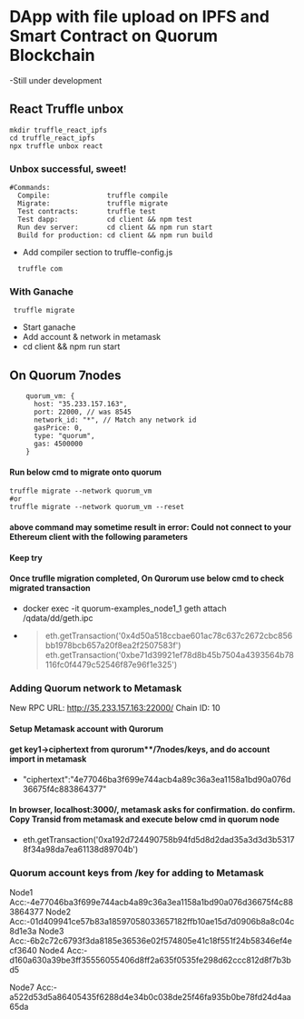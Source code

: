 # DApp with file upload on IPFS and Smart Contract on Quorum Blockchain
-Still under development
## React Truffle unbox

```
mkdir truffle_react_ipfs
cd truffle_react_ipfs
npx truffle unbox react
```

### Unbox successful, sweet!

```
#Commands:
  Compile:              truffle compile
  Migrate:              truffle migrate
  Test contracts:       truffle test
  Test dapp:            cd client && npm test
  Run dev server:       cd client && npm run start
  Build for production: cd client && npm run build
```

- Add compiler section to truffle-config.js
```
  truffle com
```

### With Ganache
```
 truffle migrate
``` 
- Start ganache
- Add account & network in metamask
- cd client && npm run start


## On Quorum 7nodes
```
    quorum_vm: {
      host: "35.233.157.163",
      port: 22000, // was 8545
      network_id: "*", // Match any network id
      gasPrice: 0,
      type: "quorum",
      gas: 4500000
    }
```
#### Run below cmd to migrate onto quorum
```
truffle migrate --network quorum_vm  
#or
truffle migrate --network quorum_vm --reset
```

#### above command may sometime result in error: Could not connect to your Ethereum client with the following parameters
#### Keep try
#### Once truflle migration completed, On Qurorum use below cmd to check migrated transaction
- docker exec -it quorum-examples_node1_1 geth attach /qdata/dd/geth.ipc
- > eth.getTransaction('0x4d50a518ccbae601ac78c637c2672cbc856bb1978bcb657a20f8ea2f2507583f')
eth.getTransaction('0xbe71d39921ef78d8b45b7504a4393564b78116fc0f4479c52546f87e96f1e325')

### Adding Quorum network to Metamask
New RPC URL: http://35.233.157.163:22000/
Chain ID: 10

#### Setup Metamask account with Qurorum
#### get key1->ciphertext from qurorum**/7nodes/keys, and do account import in metamask
- "ciphertext":"4e77046ba3f699e744acb4a89c36a3ea1158a1bd90a076d36675f4c883864377"
#### In browser, localhost:3000/, metamask asks for confirmation. do confirm. Copy Transid from metamask and execute below cmd in quorum node
- eth.getTransaction('0xa192d724490758b94fd5d8d2dad35a3d3d3b53178f34a98da7ea61138d89704b')

### Quorum account keys from /key for adding to Metamask
Node1 Acc:-4e77046ba3f699e744acb4a89c36a3ea1158a1bd90a076d36675f4c883864377
Node2 Acc:-01d409941ce57b83a18597058033657182ffb10ae15d7d0906b8a8c04c8d1e3a
Node3 Acc:-6b2c72c6793f3da8185e36536e02f574805e41c18f551f24b58346ef4ecf3640
Node4 Acc:-d160a630a39be3ff35556055406d8ff2a635f0535fe298d62ccc812d8f7b3bd5

Node7 Acc:-a522d53d5a86405435f6288d4e34b0c038de25f46fa935b0be78fd24d4aa65da

